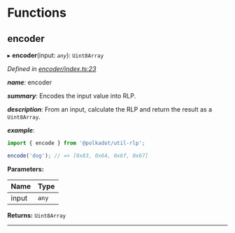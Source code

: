 

# Functions

<a id="encoder"></a>

##  encoder

▸ **encoder**(input: *`any`*): `Uint8Array`

*Defined in [encoder/index.ts:23](https://github.com/polkadot-js/common/blob/bc2b134/packages/util-rlp/src/encoder/index.ts#L23)*

*__name__*: encoder

*__summary__*: Encodes the input value into RLP.

*__description__*: From an input, calculate the RLP and return the result as a `Uint8Array`.

*__example__*:   

```javascript
import { encode } from '@polkadot/util-rlp';

encode('dog'); // => [0x83, 0x64, 0x6f, 0x67]
```

**Parameters:**

| Name | Type |
| ------ | ------ |
| input | `any` |

**Returns:** `Uint8Array`

___

